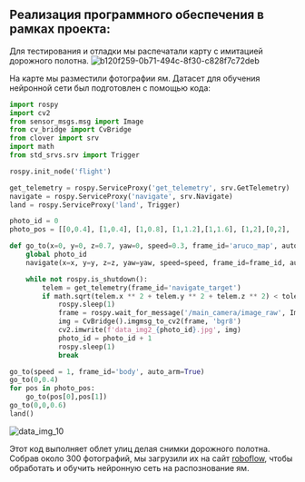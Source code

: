 
## Реализация программного обеспечения в рамках проекта:
Для тестирования и отладки мы распечатали карту с имитацией дорожного полотна.
![b120f259-0b71-494c-8f30-c828f7c72deb](https://github.com/user-attachments/assets/68eca9f4-c178-47d2-af95-b5983d7c2133)

На карте мы разместили фотографии ям. Датасет для обучения нейронной сети был подготовлен с помощью кода:
```python
import rospy
import cv2
from sensor_msgs.msg import Image
from cv_bridge import CvBridge
from clover import srv
import math
from std_srvs.srv import Trigger

rospy.init_node('flight')

get_telemetry = rospy.ServiceProxy('get_telemetry', srv.GetTelemetry)
navigate = rospy.ServiceProxy('navigate', srv.Navigate)
land = rospy.ServiceProxy('land', Trigger)

photo_id = 0
photo_pos = [[0,0.4], [1,0.4], [1,0.8], [1,1.2],[1,1.6], [1,2],[0,2], [0,0.4]]

def go_to(x=0, y=0, z=0.7, yaw=0, speed=0.3, frame_id='aruco_map', auto_arm=False, tolerance=0.15):
    global photo_id
    navigate(x=x, y=y, z=z, yaw=yaw, speed=speed, frame_id=frame_id, auto_arm=auto_arm)

    while not rospy.is_shutdown():
        telem = get_telemetry(frame_id='navigate_target')
        if math.sqrt(telem.x ** 2 + telem.y ** 2 + telem.z ** 2) < tolerance:
            rospy.sleep(1)
            frame = rospy.wait_for_message('/main_camera/image_raw', Image)
            img = CvBridge().imgmsg_to_cv2(frame, 'bgr8')
            cv2.imwrite(f'data_img2_{photo_id}.jpg', img)
            photo_id = photo_id + 1
            rospy.sleep(1)
            break

go_to(speed = 1, frame_id='body', auto_arm=True)
go_to(0,0.4)
for pos in photo_pos:
    go_to(pos[0],pos[1])
go_to(0,0,0.6)
land()
```
![data_img_10](https://github.com/user-attachments/assets/5ff84f07-7390-4d1f-8c10-0e6caf8e60da)

Этот код выполняет облет улиц делая снимки дорожного полотна. Собрав около 300 фотографий, мы загрузили их на сайт [roboflow](
https://app.roboflow.com/login), чтобы обработать и обучить нейронную сеть на распознование ям.

